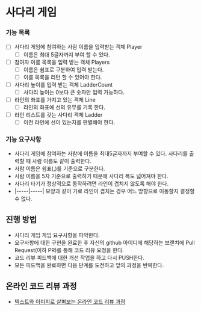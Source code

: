 # 사다리 게임

### 기능 목록

- [ ] 사다리 게임에 참여하는 사람 이름을 입력받는 객체 Player
    - [ ] 이름은 최대 5글자까지 부여 할 수 있다. 
- [ ] 참여자 이름 목록을 입력 받는 객체 Players
    - [ ] 이름은 쉼표로 구분하여 입력 받는다. 
    - [ ] 이름 목록을 리턴 할 수 있어야 한다. 
- [ ] 사다리 높이를 입력 받는 객체 LadderCount
    - [ ] 사다리 높이는 0보다 큰 숫자만 입력 가능하다.
- [ ] 라인의 좌표를 가지고 있는 객체 Line
    - [ ] 라인의 좌표에 선의 유무를 기록 한다. 
- [ ] 라인 리스트를 갖는 사다리 객체 Ladder 
    - [ ] 이전 라인에 선이 있는지를 판별해야 한다.
  
### 기능 요구사항

- 사다리 게임에 참여하는 사람에 이름을 최대5글자까지 부여할 수 있다. 사다리를 출력할 때 사람 이름도 같이 출력한다.
- 사람 이름은 쉼표(,)를 기준으로 구분한다.
- 사람 이름을 5자 기준으로 출력하기 때문에 사다리 폭도 넓어져야 한다.
- 사다리 타기가 정상적으로 동작하려면 라인이 겹치지 않도록 해야 한다.
- |-----|-----| 모양과 같이 가로 라인이 겹치는 경우 어느 방향으로 이동할지 결정할 수 없다.

## 진행 방법

* 사다리 게임 게임 요구사항을 파악한다.
* 요구사항에 대한 구현을 완료한 후 자신의 github 아이디에 해당하는 브랜치에 Pull Request(이하 PR)를 통해 코드 리뷰 요청을 한다.
* 코드 리뷰 피드백에 대한 개선 작업을 하고 다시 PUSH한다.
* 모든 피드백을 완료하면 다음 단계를 도전하고 앞의 과정을 반복한다.

## 온라인 코드 리뷰 과정

* [텍스트와 이미지로 살펴보는 온라인 코드 리뷰 과정](https://github.com/nextstep-step/nextstep-docs/tree/master/codereview)